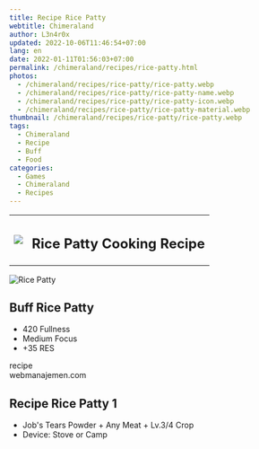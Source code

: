 ```yaml
---
title: Recipe Rice Patty
webtitle: Chimeraland
author: L3n4r0x
updated: 2022-10-06T11:46:54+07:00
lang: en
date: 2022-01-11T01:56:03+07:00
permalink: /chimeraland/recipes/rice-patty.html
photos:
  - /chimeraland/recipes/rice-patty/rice-patty.webp
  - /chimeraland/recipes/rice-patty/rice-patty-name.webp
  - /chimeraland/recipes/rice-patty/rice-patty-icon.webp
  - /chimeraland/recipes/rice-patty/rice-patty-material.webp
thumbnail: /chimeraland/recipes/rice-patty/rice-patty.webp
tags:
  - Chimeraland
  - Recipe
  - Buff
  - Food
categories:
  - Games
  - Chimeraland
  - Recipes
---
```


<section id="bootstrap-wrapper"><link rel="stylesheet" href="https://cdn.statically.io/gh/dimaslanjaka/Web-Manajemen/40ac3225/css/bootstrap-4.5-wrapper.css"/><div class="row mb-2"><div class="col-md-12 mb-2"><table class="table" id="post-info"><tbody><tr><td><img class="d-inline-block me-2" src="/chimeraland/recipes/rice-patty/rice-patty-icon.webp" width="auto" height="auto"/></td><td><h1 class="fs-5">Rice Patty Cooking Recipe</h1></td></tr></tbody></table></div></div><div class="card mb-2"><div class="row g-0"><div class="col-sm-4 position-relative mb-2"><img src="/chimeraland/recipes/rice-patty/rice-patty-material.webp" class="card-img fit-cover w-100 h-100" alt="Rice Patty" data-fancybox="true"/></div><div class="col-sm-8 mb-2"><div class="card-body"><h2 class="card-title fs-5">Buff Rice Patty</h2><div class="card-text"><ul><li>420 Fullness</li><li>Medium Focus</li><li>+35 RES</li></ul></div><span class="badge rounded-pill bg-dark">recipe</span></div><div class="card-footer text-end text-muted">webmanajemen.com</div></div></div></div><div class="row mb-2"><div class="col-12 col-lg-6 recipe-item mb-2"><div class="card"><div class="card-body"><h2 class="card-title fs-5">Recipe Rice Patty 1</h2><div class="card-text"><ul><li>Job&#x27;s Tears Powder<span> + </span>Any Meat<span> + </span>Lv.3/4 Crop</li><li>Device: Stove or Camp</li></ul></div></div></div></div></div></section>